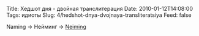 Title: Хедшот дня - двойная транслитерация
Date: 2010-01-12T14:08:00
Tags: идиоты
Slug: 4/hedshot-dnya-dvojnaya-transliteratsiya
Feed: false

<p>Naming → Нейминг → <a href="http://www.brand-b.ru/neiming/">Neiming</a></p> 
